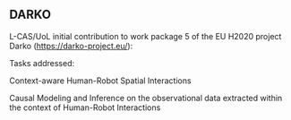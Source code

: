 ## DARKO
L-CAS/UoL initial contribution to work package 5 of the EU H2020 project Darko (https://darko-project.eu/):

Tasks addressed: 

Context-aware Human-Robot Spatial Interactions 

Causal Modeling and Inference on the observational data extracted within the context of Human-Robot Interactions 

